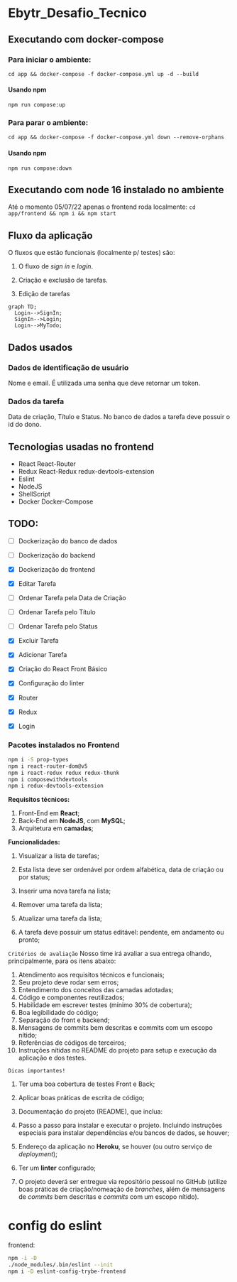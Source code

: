 # Ebytr_Desafio_Tecnico

## Executando com docker-compose

### Para iniciar o ambiente:

`cd app && docker-compose -f docker-compose.yml up -d --build`

#### Usando npm

`npm run compose:up`

### Para parar o ambiente:

`cd app && docker-compose -f docker-compose.yml down --remove-orphans`

#### Usando npm

`npm run compose:down`

## Executando com node 16 instalado no ambiente

Até o momento 05/07/22 apenas o frontend roda localmente:
`cd app/frontend && npm i && npm start`


## Fluxo da aplicação

O fluxos que estão funcionais (localmente p/ testes) são:

1. O fluxo de *sign in* e *login*.

2. Criação e exclusão de tarefas.

3. Edição de tarefas

```mermaid
graph TD;  
  Login-->SignIn;
  SignIn-->Login;
  Login-->MyTodo;
```

## Dados usados

### Dados de identificação de usuário

Nome e email. É utilizada uma senha que deve retornar um token.

### Dados da tarefa

Data de criação, Título e Status. No banco de dados a tarefa deve possuir o id do dono.

## Tecnologias usadas no frontend

- React React-Router
- Redux React-Redux redux-devtools-extension
- Eslint
- NodeJS
- ShellScript
- Docker Docker-Compose

## TODO:

- [ ]  Dockerização do banco de dados

- [ ]  Dockerização do backend

- [x]  Dockerização do frontend

- [x]  Editar Tarefa

- [ ]  Ordenar Tarefa pela Data de Criação 

- [ ]  Ordenar Tarefa pelo Título

- [ ]  Ordenar Tarefa pelo Status

- [x]  Excluir Tarefa

- [x]  Adicionar Tarefa

- [x]  Criação do React Front Básico

- [x]  Configuração do linter

- [x]  Router

- [x]  Redux

- [x]  Login

### Pacotes instalados no Frontend

```bash
npm i -S prop-types
npm i react-router-dom@v5
npm i react-redux redux redux-thunk
npm i composewithdevtools
npm i redux-devtools-extension

```

**Requisitos técnicos:**

1. Front-End em **React**;
2. Back-End em **NodeJS**, com **MySQL**;
3. Arquitetura em **camadas**;

**Funcionalidades:**

1. Visualizar a lista de tarefas;

2. Esta lista deve ser ordenável por ordem alfabética, data de criação ou por status;

3. Inserir uma nova tarefa na lista;

4. Remover uma tarefa da lista;

5. Atualizar uma tarefa da lista;

6. A tarefa deve possuir um status editável: pendente, em andamento ou pronto;

`Critérios de avaliação`
Nosso time irá avaliar a sua entrega olhando, principalmente, para os itens abaixo:

1. Atendimento aos requisitos técnicos e funcionais;
2. Seu projeto deve rodar sem erros;
3. Entendimento dos conceitos das camadas adotadas;
4. Código e componentes reutilizados;
5. Habilidade em escrever testes (mínimo 30% de cobertura);
6. Boa legibilidade do código;
7. Separação do front e backend;
8. Mensagens de commits bem descritas e commits com um escopo nítido;
9. Referências de códigos de terceiros;
10. Instruções nítidas no README do projeto para setup e execução da aplicação e dos testes.

`Dicas importantes!`

1. Ter uma boa cobertura de testes Front e Back;

2. Aplicar boas práticas de escrita de código;

3. Documentação do projeto (README), que inclua:

4. Passo a passo para instalar e executar o projeto. Incluindo instruções especiais para instalar dependências e/ou bancos de dados, se houver;

5. Endereço da aplicação no **Heroku**, se houver (ou outro serviço de *deployment*);

6. Ter um **linter** configurado;

7. O projeto deverá ser entregue via repositório pessoal no GitHub (utilize boas práticas de criação/nomeação de *branches*, além de mensagens de *commits* bem descritas e *commits* com um escopo nítido).

# config do eslint

frontend:

```sh
npm -i -D
./node_modules/.bin/eslint --init
npm i -D eslint-config-trybe-frontend

```
